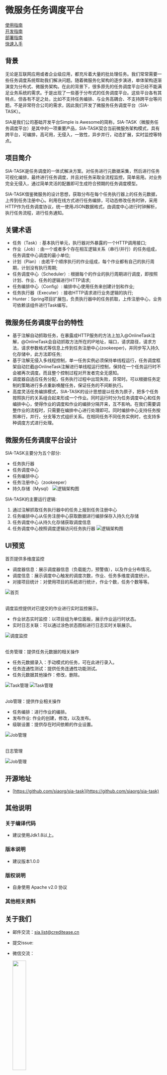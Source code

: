 微服务任务调度平台
===
[使用指南](USERSGUIDE.md) </br>
[开发指南](DEVELOPGUIDE.md) </br>
[部署指南](DEPLOY.md)</br>
[快速入手](FASTSTART.md)</br>

背景
---

无论是互联网应用或者企业级应用，都充斥着大量的批处理任务。我们常常需要一些任务调度系统帮助我们解决问题。随着微服务化架构的逐步演进，单体架构逐渐演变为分布式、微服务架构。在此的背景下，很多原先的任务调度平台已经不能满足业务系统的需求。于是出现了一些基于分布式的任务调度平台。这些平台各有其特点，但各有不足之处，比如不支持任务编排、与业务高耦合、不支持跨平台等问题。不是非常符合公司的需求，因此我们开发了微服务任务调度平台（SIA-TASK）。

SIA是我们公司基础开发平台Simple is Awesome的简称，SIA-TASK（微服务任务调度平台）是其中的一项重要产品，SIA-TASK契合当前微服务架构模式，具有跨平台，可编排，高可用，无侵入，一致性，异步并行，动态扩展，实时监控等特点。


项目简介
---

SIA-TASK是任务调度的一体式解决方案。对任务进行元数据采集，然后进行任务可视化编排，最终进行任务调度，并且对任务采取全流程监控，简单易用。对业务完全无侵入，通过简单灵活的配置即可生成符合预期的任务调度模型。

SIA-TASK借鉴微服务的设计思想，获取分布在每个任务执行器上的任务元数据，上传到任务注册中心。利用在线方式进行任务编排，可动态修改任务时钟，采用HTTP作为任务调度协议，统一使用JSON数据格式，由调度中心进行时钟解析，执行任务流程，进行任务通知。


关键术语
---

* 任务（Task）: 基本执行单元，执行器对外暴露的一个HTTP调用接口;
* 作业（Job）: 由一个或者多个存在相互逻辑关系（串行/并行）的任务组成，任务调度中心调度的最小单位;
* 计划（Plan）: 由若干个顺序执行的作业组成，每个作业都有自己的执行周期，计划没有执行周期;
* 任务调度中心（Scheduler）: 根据每个的作业的执行周期进行调度，即按照计划、作业、任务的逻辑进行HTTP请求;
* 任务编排中心（Config）: 编排中心使用任务来创建计划和作业;
* 任务执行器（Executer）: 接收HTTP请求进行业务逻辑的执行;
* Hunter：Spring项目扩展包，负责执行器中的任务抓取，上传注册中心，业务可依赖该组件进行Task编写。


微服务任务调度平台的特性
---

* 基于注解自动抓取任务，在暴露成HTTP服务的方法上加入@OnlineTask注解，@OnlineTask会自动抓取方法所在的IP地址，端口，请求路径，请求方法，请求参数格式等信息上传到任务注册中心(zookeeper)，并同步写入持久化存储中，此方法即任务;
* 基于注解无侵入多线程控制，单一任务实例必须保持单线程运行，任务调度框架自动拦截@OnlineTask注解进行单线程运行控制，保持在一个任务运行时不会被再次调度。而且整个控制过程对开发者完全无感知。
* 调度器自适应任务分配，任务执行过程中出现失败，异常时。可以根据任务定制的策略进行多点重新唤醒任务，保证任务的不间断执行。
* 高度灵活任务编排模式，SIA-TASK的设计思想是以任务为原子，把多个任务按照执行的关系组合起来形成一个作业。同时运行时分为任务调度中心和任务编排中心，使得作业的调度和作业的编排分隔开来，互不影响。在我们需要调整作业的流程时，只需要在编排中心进行处理即可。同时编排中心支持任务按照串行，并行，分支等方式组织关系。在相同任务不同任务实例时，也支持多种调度方式进行处理。


微服务任务调度平台设计
---

SIA-TASK主要分为五个部分:

* 任务执行器
* 任务调度中心
* 任务编排中心
* 任务注册中心（zookeeper）
* 持久存储（Mysql）
![逻辑架构图](docs/images/sia_task1.png)


SIA-TASK的主要运行逻辑:

1. 通过注解抓取任务执行器中的任务上报到任务注册中心
2. 任务编排中心从任务注册中心获取数据进行编排保存入持久化存储
3. 任务调度中心从持久化存储获取调度信息
4. 任务调度中心按照调度逻辑访问任务执行器
![逻辑架构图](docs/images/sia_task2.png)


UI预览
---

首页提供多维度监控

* 调度器信息：展示调度器信息（负载能力，预警值），以及作业分布情况。
* 调度信息：展示调度中心触发的调度次数，作业、任务多维度调度统计。
* 对接项目统计：对使用项目的系统进行统计，作业个数，任务个数等等。

![首页](docs/images/index.png)

</br>
调度监控提供对已提交的作业进行实时监控展示。  

* 作业状态实时监控：以项目组为单位面板，展示作业运行时状态。
* 实时日志关联：可以通过涂色状态图标进行日志实时关联展示。

![调度监控](docs/images/scheduling-monitoring.png)

</br>
任务管理：提供任务元数据的相关操作

* 任务元数据录入：手动模式的任务，可在此进行录入。
* 任务连通性测试：提供任务连通性功能测试。
* 任务元数据其他操作：修改，删除。

![Task管理](docs/images/Task-management.png)
![Task管理](docs/images/user-handbook_taskMg5.png)


</br>
Job管理：提供作业相关操作

* 任务编排：进行作业的编排。
* 发布作业: 作业的创建，修改，以及发布。
* 级联设置：提供存在时间依赖的作业设置。

![Job管理](docs/images/Job-management.png)

</br>
日志管理

![Job管理](docs/images/user-handbook_log1.png)


开源地址
---

* [https://github.com/siaorg/sia-task](https://github.com/siaorg/sia-task)

## 其他说明

### 关于编译代码
* 建议使用Jdk1.8以上。

### 版本说明
* 建议版本1.0.0

### 版权说明
* 自身使用 Apache v2.0 协议

### 其他相关资料 

## 关于我们

* 邮件交流：sia.list@creditease.cn

* 提交issue:

* 微信交流：

    <img src="https://github.com/lijun006788/sia-task/blob/master/docs/images/siaopenWechatIMG3.jpeg" width="30%" height="30%">
    
（待补充）



